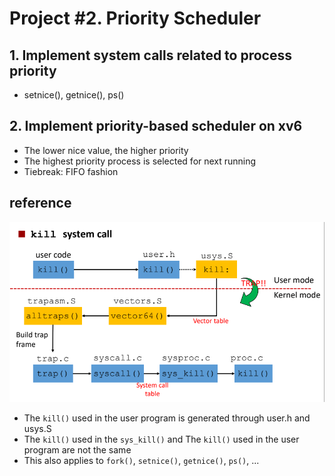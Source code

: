 # Project #2. Priority Scheduler
## 1. Implement system calls related to process priority
- setnice(), getnice(), ps()
## 2. Implement priority-based scheduler on xv6
- The lower nice value, the higher priority
- The highest priority process is selected for next running
- Tiebreak: FIFO fashion
## reference
![trap handling process](/images/capture_250605_131249.png)
- The `kill()` used in the user program is generated through user.h and usys.S
- The `kill()` used in the `sys_kill()` and The `kill()` used in the user program are not the same
- This also applies to `fork()`, `setnice()`, `getnice()`, `ps()`, ...
